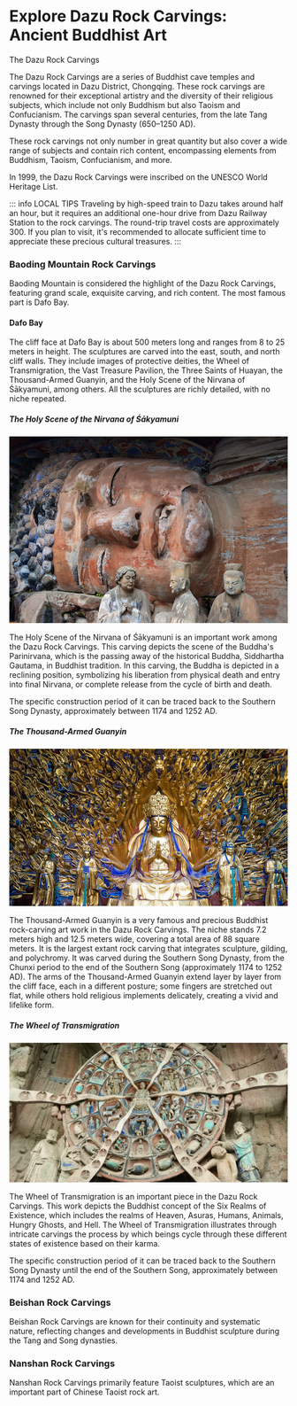 
# Explore Dazu Rock Carvings: Ancient Buddhist Art

<Chinese word="大足石刻">
The Dazu Rock Carvings
</Chinese>

The Dazu Rock Carvings are a series of Buddhist cave temples and carvings located in Dazu District, Chongqing. These rock carvings are renowned for their exceptional artistry and the diversity of their religious subjects, which include not only Buddhism but also Taoism and Confucianism. The carvings span several centuries, from the late Tang Dynasty through the Song Dynasty (650–1250 AD).

These rock carvings not only number in great quantity but also cover a wide range of subjects and contain rich content, encompassing elements from Buddhism, Taoism, Confucianism, and more.

In 1999, the Dazu Rock Carvings were inscribed on the UNESCO World Heritage List.

::: info LOCAL TIPS
Traveling by high-speed train to Dazu takes around half an hour, but it requires an additional one-hour drive from Dazu Railway Station to the rock carvings. The round-trip travel costs are approximately <CNY>300</CNY>. If you plan to visit, it's recommended to allocate sufficient time to appreciate these precious cultural treasures.
:::

<YouTube link="https://youtu.be/Elwv7_oyPZ0?si=3_Qs7WG90Jr8KZ7x">
<template #cover><img src="../assets/youtube/the-amazing-dazu-rock-carvings.jpg" /></template>
<template #title>The AMAZING DAZU Rock Carvings - CHONGQING</template>
<template #author>Nick in China</template>
<template #description>This UNESCO World Heritage Site needs to be seen to be believed. With the oldest carvings dating from the Tang Dynasty in the 800's and the majority from the Southern Song dynasty in the 1100's there is some real history here.</template>
</YouTube>

### Baoding Mountain Rock Carvings

Baoding Mountain is considered the highlight of the Dazu Rock Carvings, featuring grand scale, exquisite carving, and rich content. The most famous part is Dafo Bay.

<YouTube link="https://youtu.be/_bWD6edQdA0?si=hD-0HNvceMZJbU7l&t=863">
<template #cover><img src="../assets/youtube/we-are-shocked-by-what-this-country-offers.jpg" /></template>
<template #title>We are Shocked by what this country Offers!</template>
<template #author>Jack Torr & Sophia</template>
<template #description>We explore the ancient Dazu Rock Carvings, a UNESCO World Heritage site. We also dive into a spectacular rock concert held in a massive local stadium. Buddhist, Taoist, and Confucian sculptures dating back to 7th century.</template>
</YouTube>

#### Dafo Bay

The cliff face at Dafo Bay is about 500 meters long and ranges from 8 to 25 meters in height. The sculptures are carved into the east, south, and north cliff walls. They include images of protective deities, the Wheel of Transmigration, the Vast Treasure Pavilion, the Three Saints of Huayan, the Thousand-Armed Guanyin, and the Holy Scene of the Nirvana of Śākyamuni, among others. All the sculptures are richly detailed, with no niche repeated.

##### The Holy Scene of the Nirvana of Śākyamuni

![The Holy Scene of the Nirvana of Śākyamuni](./assets/holy-scene-of-the-nirvana-of-sakyamuni.jpg)

The Holy Scene of the Nirvana of Śākyamuni is an important work among the Dazu Rock Carvings. This carving depicts the scene of the Buddha's Parinirvana, which is the passing away of the historical Buddha, Siddhartha Gautama, in Buddhist tradition. In this carving, the Buddha is depicted in a reclining position, symbolizing his liberation from physical death and entry into final Nirvana, or complete release from the cycle of birth and death.

The specific construction period of it can be traced back to the Southern Song Dynasty, approximately between 1174 and 1252 AD.

##### The Thousand-Armed Guanyin

![The Thousand-Armed Guanyin](./assets/thousand-armed-guanyin.jpg)

The Thousand-Armed Guanyin is a very famous and precious Buddhist rock-carving art work in the Dazu Rock Carvings. The niche stands 7.2 meters high and 12.5 meters wide, covering a total area of 88 square meters. It is the largest extant rock carving that integrates sculpture, gilding, and polychromy. It was carved during the Southern Song Dynasty, from the Chunxi period to the end of the Southern Song (approximately 1174 to 1252 AD). The arms of the Thousand-Armed Guanyin extend layer by layer from the cliff face, each in a different posture; some fingers are stretched out flat, while others hold religious implements delicately, creating a vivid and lifelike form.

##### The Wheel of Transmigration

![The Wheel of Transmigration](./assets/wheel-of-transmigration.jpg)

The Wheel of Transmigration is an important piece in the Dazu Rock Carvings. This work depicts the Buddhist concept of the Six Realms of Existence, which includes the realms of Heaven, Asuras, Humans, Animals, Hungry Ghosts, and Hell. The Wheel of Transmigration illustrates through intricate carvings the process by which beings cycle through these different states of existence based on their karma.

The specific construction period of it can be traced back to the Southern Song Dynasty until the end of the Southern Song, approximately between 1174 and 1252 AD.

### Beishan Rock Carvings

Beishan Rock Carvings are known for their continuity and systematic nature, reflecting changes and developments in Buddhist sculpture during the Tang and Song dynasties.

### Nanshan Rock Carvings

Nanshan Rock Carvings primarily feature Taoist sculptures, which are an important part of Chinese Taoist rock art.
